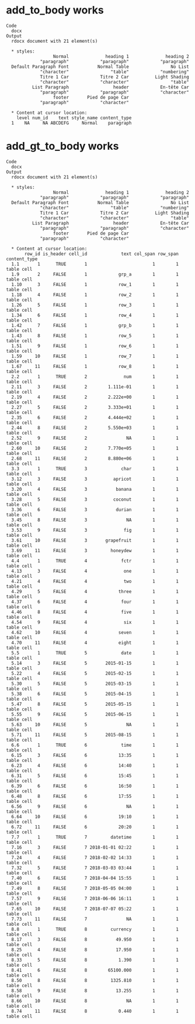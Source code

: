 # add_to_body works

    Code
      docx
    Output
      rdocx document with 21 element(s)
      
      * styles:
                      Normal              heading 1              heading 2 
                 "paragraph"            "paragraph"            "paragraph" 
      Default Paragraph Font           Normal Table                No List 
                 "character"                "table"            "numbering" 
                 Titre 1 Car            Titre 2 Car          Light Shading 
                 "character"            "character"                "table" 
              List Paragraph                 header            En-tête Car 
                 "paragraph"            "paragraph"            "character" 
                      footer       Pied de page Car 
                 "paragraph"            "character" 
      
      * Content at cursor location:
        level num_id    text style_name content_type
      1    NA     NA ABCDEFG     Normal    paragraph

# add_gt_to_body works

    Code
      docx
    Output
      rdocx document with 21 element(s)
      
      * styles:
                      Normal              heading 1              heading 2 
                 "paragraph"            "paragraph"            "paragraph" 
      Default Paragraph Font           Normal Table                No List 
                 "character"                "table"            "numbering" 
                 Titre 1 Car            Titre 2 Car          Light Shading 
                 "character"            "character"                "table" 
              List Paragraph                 header            En-tête Car 
                 "paragraph"            "paragraph"            "character" 
                      footer       Pied de page Car 
                 "paragraph"            "character" 
      
      * Content at cursor location:
           row_id is_header cell_id             text col_span row_span content_type
      1.1       1      TRUE       1                         1        1   table cell
      1.9       2     FALSE       1            grp_a        1        1   table cell
      1.10      3     FALSE       1            row_1        1        1   table cell
      1.18      4     FALSE       1            row_2        1        1   table cell
      1.26      5     FALSE       1            row_3        1        1   table cell
      1.34      6     FALSE       1            row_4        1        1   table cell
      1.42      7     FALSE       1            grp_b        1        1   table cell
      1.43      8     FALSE       1            row_5        1        1   table cell
      1.51      9     FALSE       1            row_6        1        1   table cell
      1.59     10     FALSE       1            row_7        1        1   table cell
      1.67     11     FALSE       1            row_8        1        1   table cell
      2.2       1      TRUE       2              num        1        1   table cell
      2.11      3     FALSE       2        1.111e-01        1        1   table cell
      2.19      4     FALSE       2        2.222e+00        1        1   table cell
      2.27      5     FALSE       2        3.333e+01        1        1   table cell
      2.35      6     FALSE       2        4.444e+02        1        1   table cell
      2.44      8     FALSE       2        5.550e+03        1        1   table cell
      2.52      9     FALSE       2               NA        1        1   table cell
      2.60     10     FALSE       2        7.770e+05        1        1   table cell
      2.68     11     FALSE       2        8.880e+06        1        1   table cell
      3.3       1      TRUE       3             char        1        1   table cell
      3.12      3     FALSE       3          apricot        1        1   table cell
      3.20      4     FALSE       3           banana        1        1   table cell
      3.28      5     FALSE       3          coconut        1        1   table cell
      3.36      6     FALSE       3           durian        1        1   table cell
      3.45      8     FALSE       3               NA        1        1   table cell
      3.53      9     FALSE       3              fig        1        1   table cell
      3.61     10     FALSE       3       grapefruit        1        1   table cell
      3.69     11     FALSE       3         honeydew        1        1   table cell
      4.4       1      TRUE       4             fctr        1        1   table cell
      4.13      3     FALSE       4              one        1        1   table cell
      4.21      4     FALSE       4              two        1        1   table cell
      4.29      5     FALSE       4            three        1        1   table cell
      4.37      6     FALSE       4             four        1        1   table cell
      4.46      8     FALSE       4             five        1        1   table cell
      4.54      9     FALSE       4              six        1        1   table cell
      4.62     10     FALSE       4            seven        1        1   table cell
      4.70     11     FALSE       4            eight        1        1   table cell
      5.5       1      TRUE       5             date        1        1   table cell
      5.14      3     FALSE       5       2015-01-15        1        1   table cell
      5.22      4     FALSE       5       2015-02-15        1        1   table cell
      5.30      5     FALSE       5       2015-03-15        1        1   table cell
      5.38      6     FALSE       5       2015-04-15        1        1   table cell
      5.47      8     FALSE       5       2015-05-15        1        1   table cell
      5.55      9     FALSE       5       2015-06-15        1        1   table cell
      5.63     10     FALSE       5               NA        1        1   table cell
      5.71     11     FALSE       5       2015-08-15        1        1   table cell
      6.6       1      TRUE       6             time        1        1   table cell
      6.15      3     FALSE       6            13:35        1        1   table cell
      6.23      4     FALSE       6            14:40        1        1   table cell
      6.31      5     FALSE       6            15:45        1        1   table cell
      6.39      6     FALSE       6            16:50        1        1   table cell
      6.48      8     FALSE       6            17:55        1        1   table cell
      6.56      9     FALSE       6               NA        1        1   table cell
      6.64     10     FALSE       6            19:10        1        1   table cell
      6.72     11     FALSE       6            20:20        1        1   table cell
      7.7       1      TRUE       7         datetime        1        1   table cell
      7.16      3     FALSE       7 2018-01-01 02:22        1        1   table cell
      7.24      4     FALSE       7 2018-02-02 14:33        1        1   table cell
      7.32      5     FALSE       7 2018-03-03 03:44        1        1   table cell
      7.40      6     FALSE       7 2018-04-04 15:55        1        1   table cell
      7.49      8     FALSE       7 2018-05-05 04:00        1        1   table cell
      7.57      9     FALSE       7 2018-06-06 16:11        1        1   table cell
      7.65     10     FALSE       7 2018-07-07 05:22        1        1   table cell
      7.73     11     FALSE       7               NA        1        1   table cell
      8.8       1      TRUE       8         currency        1        1   table cell
      8.17      3     FALSE       8           49.950        1        1   table cell
      8.25      4     FALSE       8           17.950        1        1   table cell
      8.33      5     FALSE       8            1.390        1        1   table cell
      8.41      6     FALSE       8        65100.000        1        1   table cell
      8.50      8     FALSE       8         1325.810        1        1   table cell
      8.58      9     FALSE       8           13.255        1        1   table cell
      8.66     10     FALSE       8               NA        1        1   table cell
      8.74     11     FALSE       8            0.440        1        1   table cell

